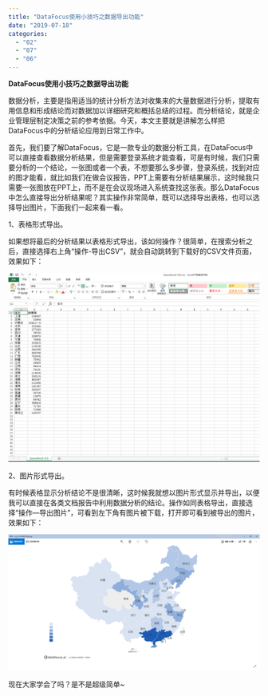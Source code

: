 ```yaml
---
title: "DataFocus使用小技巧之数据导出功能"
date: "2019-07-18"
categories: 
  - "02"
  - "07"
  - "06"
---
```


**DataFocus使用小技巧之数据导出功能**

数据分析，主要是指用适当的统计分析方法对收集来的大量数据进行分析，提取有用信息和形成结论而对数据加以详细研究和概括总结的过程。而分析结论，就是企业管理层制定决策之前的参考依据。今天，本文主要就是讲解怎么样把DataFocus中的分析结论应用到日常工作中。

首先，我们要了解DataFocus，它是一款专业的数据分析工具，在DataFocus中可以直接查看数据分析结果，但是需要登录系统才能查看，可是有时候，我们只需要分析的一个结论，一张图或者一个表，不想要那么多步骤，登录系统，找到对应的图才能看，就比如我们在做会议报告，PPT上需要有分析结果展示，这时候我只需要一张图放在PPT上，而不是在会议现场进入系统查找这张表。那么DataFocus中怎么直接导出分析结果呢？其实操作非常简单，既可以选择导出表格，也可以选择导出图片，下面我们一起来看一看。

1、表格形式导出。

如果想将最后的分析结果以表格形式导出，该如何操作？很简单，在搜索分析之后，直接选择右上角“操作-导出CSV”，就会自动跳转到下载好的CSV文件页面，效果如下：

![](images/word-image-220.png)

2、图片形式导出。

有时候表格显示分析结论不是很清晰，这时候我就想以图片形式显示并导出，以便我可以直接在各类文档报告中利用数据分析的结论。操作如同表格导出，直接选择“操作—导出图片”，可看到左下角有图片被下载，打开即可看到被导出的图片，效果如下：

![](images/word-image-221.png)

现在大家学会了吗？是不是超级简单~
